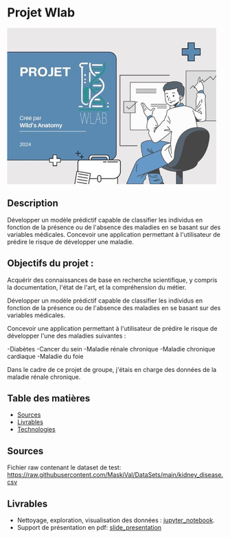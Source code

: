 # Projet Wlab

![Image d'illustration.png](https://github.com/victoria-1989/WLab/blob/main/image_d'illustration.JPG)

## Description

Développer un modèle prédictif capable de classifier les individus en fonction de la présence ou de l'absence des maladies en se basant sur des variables médicales. Concevoir une application permettant à l'utilisateur de prédire le risque de développer une maladie.

## Objectifs du projet :

Acquérir des connaissances de base en recherche scientifique, y compris la documentation, l'état de l'art, et la compréhension du métier.

Développer un modèle prédictif capable de classifier les individus en fonction de la présence ou de l'absence des maladies en se basant sur des variables médicales.

Concevoir une application permettant à l'utilisateur de prédire le risque de développer l'une des maladies suivantes : 

-Diabètes
-Cancer du sein
-Maladie rénale chronique
-Maladie chronique cardiaque
-Maladie du foie 

Dans le cadre de ce projet de groupe, j'étais en charge des données de la maladie rénale chronique.

## Table des matières
- [Sources](#sources)
- [Livrables](#livrables)
- [Technologies](#technologies)

## Sources
Fichier raw contenant le dataset de test: https://raw.githubusercontent.com/MaskiVal/DataSets/main/kidney_disease.csv

## Livrables

* Nettoyage, exploration, visualisation des données : [jupyter_notebook](https://github.com/victoria-1989/WLab/blob/main/dataset_cleaned.ipynb).
* Support de présentation en pdf: [slide_presentation](https://github.com/victoria-1989/WLab/blob/main/PROJET%203%20PRESENTATION.pdf)

